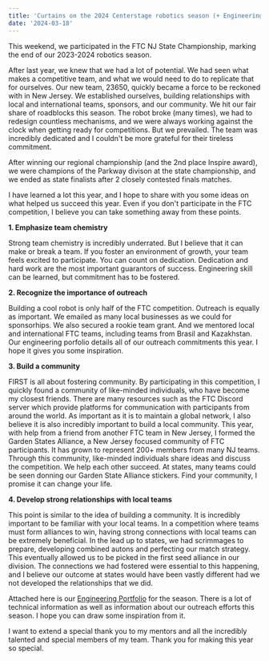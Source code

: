 ```yaml
---
title: 'Curtains on the 2024 Centerstage robotics season (+ Engineering Portfolio release)'
date: '2024-03-18'
---
```


This weekend, we participated in the FTC NJ State Championship, marking the end of our 2023-2024 robotics season.

After last year, we knew that we had a lot of potential. We had seen what makes a competitive team, and what we would need to do to replicate that for ourselves. Our new team, 23650, quickly became a force to be reckoned with in New Jersey. We established ourselves, building relationships with local and international teams, sponsors, and our community. We hit our fair share of roadblocks this season. The robot broke (many times), we had to redesign countless mechanisms, and we were always working against the clock when getting ready for competitions. But we prevailed. The team was incredibly dedicated and I couldn't be more grateful for their tireless commitment. 

After winning our regional championship (and the 2nd place Inspire award), we were champions of the Parkway divison at the state championship, and we ended as state finalists after 2 closely contested finals matches. 

I have learned a lot this year, and I hope to share with you some ideas on what helped us succeed this year. Even if you don't participate in the FTC competition, I believe you can take something away from these points. 

**1. Emphasize team chemistry**

Strong team chemistry is incredibly underrated. But I believe that it can make or break a team. If you foster an environment of growth, your team feels excited to participate. You can count on dedication. Dedication and hard work are the most important guarantors of success. Engineering skill can be learned, but commitment has to be fostered. 

**2. Recognize the importance of outreach**

Building a cool robot is only half of the FTC competition. Outreach is equally as important. We emailed as many local businesses as we could for sponsorhips. We also secured a rookie team grant. And we mentored local and international FTC teams, including teams from Brasil and Kazakhstan. Our engineering porfolio details all of our outreach commitments this year. I hope it gives you some inspiration.

**3. Build a community**

FIRST is all about fostering community. By participating in this competition, I quickly found a community of like-minded individuals, who have become my closest friends. There are many resources such as the FTC Discord server which provide platforms for communication with participants from around the world. As important as it is to maintain a global network, I also believe it is also incredibly important to build a local community. This year, with help from a friend from another FTC team in New Jersey, I formed the Garden States Alliance, a New Jersey focused community of FTC participants. It has grown to represent 200+ members from many NJ teams. Through this community, like-minded individuals share ideas and discuss the competition. We help each other succeed. At states, many teams could be seen donning our Garden State Alliance stickers. Find your community, I promise it can change your life.

**4. Develop strong relationships with local teams**

This point is similar to the idea of building a community. It is incredibly important to be familiar with your local teams. In a competition where teams must form alliances to win, having strong connections with local teams can be extremely beneficial. In the lead up to states, we had scrimmages to prepare, developing combined autons and perfecting our match strategy. This eventually allowed us to be picked in the first seed alliance in our division. The connections we had fostered were essential to this happening, and I believe our outcome at states would have been vastly different had we not developed the relationships that we did.

Attached here is our [Engineering Portfolio](https://drive.google.com/file/d/10XdSwVhrN7Cr6awyToZgelTWHBsMeT90/view?usp=sharing) for the season. There is a lot of technical information as well as information about our outreach efforts this season. I hope you can draw some inspiration from it. 

I want to extend a special thank you to my mentors and all the incredibly talented and special members of my team. Thank you for making this year so special. 
